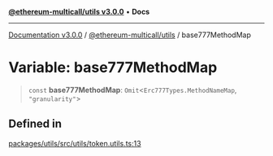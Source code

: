[**@ethereum-multicall/utils v3.0.0**](../README.md) • **Docs**

***

[Documentation v3.0.0](../../../packages.md) / [@ethereum-multicall/utils](../README.md) / base777MethodMap

# Variable: base777MethodMap

> `const` **base777MethodMap**: `Omit`\<`Erc777Types.MethodNameMap`, `"granularity"`\>

## Defined in

[packages/utils/src/utils/token.utils.ts:13](https://github.com/niZmosis/ethereum-multicall/blob/759805f36c7ddb05e5fad0eb8478dcf22871af59/packages/utils/src/utils/token.utils.ts#L13)
